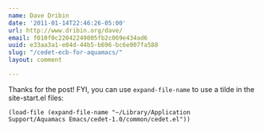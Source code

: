 ```yaml
---
name: Dave Dribin
date: '2011-01-14T22:46:26-05:00'
url: http://www.dribin.org/dave/
email: f010f0c22042249005fb2c069e434ad6
uuid: e33aa3a1-e04d-44b5-b696-bc6e007fa588
slug: "/cedet-ecb-for-aquamacs/"
layout: comment

---
```


Thanks for the post! FYI, you can use <code>expand-file-name</code> to use a tilde in the site-start.el files:

<code>(load-file (expand-file-name "~/Library/Application Support/Aquamacs Emacs/cedet-1.0/common/cedet.el"))</code>
